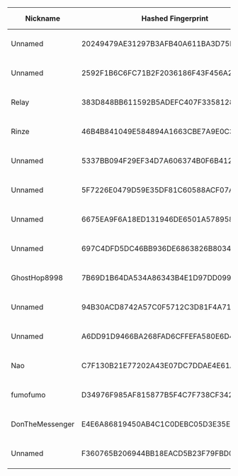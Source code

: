 | Nickname |  Hashed Fingerprint	| Or Addresses | Contact | Running | Flags | Last Seen | First Seen | Last Restarted | Advertised Bandwidth | Platform | Version | Version Status | Recommended Version | Verified hostnames | Exit policy |
|---|---|---|---|---|---|---|---|---|---|---|---|---|---|---|---|
|Unnamed | 20249479AE31297B3AFB40A611BA3D75EC8C0549 | ["64.176.50.60:9001","[2401:c080:3800:380e:5400:5ff:feb5:f6a]:9001"] | N/A | true | Running, V2Dir, Valid | 2025-10-18 09:00:00 | 2025-10-18 08:00:00 | 2025-10-18 06:57:45 | 0 | Tor 0.4.8.19 on Linux | 0.4.8.19 | recommended | true | N/A | ["reject *:*"]|
|Unnamed | 2592F1B6C6FC71B2F2036186F43F456A2E696DD4 | ["149.28.27.187:9001","[2001:19f0:7001:558b:5400:5ff:feb5:f91]:9001"] | N/A | true | Running, V2Dir, Valid | 2025-10-18 09:00:00 | 2025-10-18 08:00:00 | 2025-10-18 06:57:18 | 0 | Tor 0.4.8.19 on Linux | 0.4.8.19 | recommended | true | N/A | ["reject *:*"]|
|Relay | 383D848BB611592B5ADEFC407F3358128BCF1A4B | ["180.149.44.226:9001","[2a03:90c0:195::581]:443"] | tor@apt96.com | true | Running, V2Dir, Valid | 2025-10-18 09:00:00 | 2025-10-18 01:00:00 | 2025-10-18 00:12:22 | 0 | Tor 0.4.8.18 on Linux | 0.4.8.18 | recommended | true | N/A | ["reject *:*"]|
|Rinze | 46B4B841049E584894A1663CBE7A9E0C3CCC59D7 | ["122.208.194.85:443"] | Rinze <R1nze AT proton DOT me> | true | Running, V2Dir, Valid | 2025-10-18 09:00:00 | 2025-10-18 08:00:00 | 2025-10-18 07:12:19 | 0 | Tor 0.4.8.19 on Linux | 0.4.8.19 | recommended | true | ["122x208x194x85.ap122.ftth.ucom.ne.jp"] | ["reject *:*"]|
|Unnamed | 5337BB094F29EF34D7A606374B0F6B412AB4FDE4 | ["139.180.220.131:9001","[2001:19f0:4401:2de:5400:5ff:feb5:fdb]:9001"] | N/A | true | Running, V2Dir, Valid | 2025-10-18 09:00:00 | 2025-10-18 07:00:00 | 2025-10-18 06:56:44 | 0 | Tor 0.4.8.19 on Linux | 0.4.8.19 | recommended | true | N/A | ["reject *:*"]|
|Unnamed | 5F7226E0479D59E35DF81C60588ACF07AE780BEC | ["85.209.153.193:9001"] | N/A | false | Running, V2Dir, Valid | 2025-10-18 03:00:00 | 2025-10-18 03:00:00 | 2025-10-18 02:21:26 | 0 | Tor 0.4.8.10 on Linux | 0.4.8.10 | recommended | true | N/A | ["reject *:*"]|
|Unnamed | 6675EA9F6A18ED131946DE6501A5789585118C37 | ["64.176.225.158:9001","[2401:c080:1c01:dfb:5400:5ff:feb5:fbf]:9001"] | N/A | true | Running, V2Dir, Valid | 2025-10-18 09:00:00 | 2025-10-18 08:00:00 | 2025-10-18 06:57:05 | 0 | Tor 0.4.8.19 on Linux | 0.4.8.19 | recommended | true | N/A | ["reject *:*"]|
|Unnamed | 697C4DFD5DC46BB936DE6863826B8034403F6617 | ["207.148.69.20:9001","[2401:c080:1400:5d6b:5400:5ff:feb5:fda]:9001"] | N/A | true | Running, V2Dir, Valid | 2025-10-18 09:00:00 | 2025-10-18 08:00:00 | 2025-10-18 06:56:49 | 0 | Tor 0.4.8.19 on Linux | 0.4.8.19 | recommended | true | N/A | ["reject *:*"]|
|GhostHop8998 | 7B69D1B64DA534A86343B4E1D97DD099E96F30F6 | ["91.107.232.169:443","[2a01:4f8:1c1c:edf1::1]:443"] | height.beryl9037@eagereverest.com | true | Running, V2Dir, Valid | 2025-10-18 09:00:00 | 2025-10-18 02:00:00 | 2025-10-18 01:44:23 | 0 | Tor 0.4.8.19 on Linux | 0.4.8.19 | recommended | true | ["deu.letmego.me"] | ["reject *:*"]|
|Unnamed | 94B30ACD8742A57C0F5712C3D81F4A7180238FF2 | ["64.176.52.83:9001","[2401:c080:3800:2ef9:5400:5ff:feb5:f6b]:9001"] | N/A | true | Running, V2Dir, Valid | 2025-10-18 09:00:00 | 2025-10-18 08:00:00 | 2025-10-18 06:57:37 | 0 | Tor 0.4.8.19 on Linux | 0.4.8.19 | recommended | true | N/A | ["reject *:*"]|
|Unnamed | A6DD91D9466BA268FAD6CFFEFA580E6D4EBF3C4A | ["167.179.81.55:9001","[2001:19f0:7001:33a1:5400:5ff:feb5:f92]:9001"] | N/A | true | Running, V2Dir, Valid | 2025-10-18 09:00:00 | 2025-10-18 08:00:00 | 2025-10-18 06:59:02 | 0 | Tor 0.4.8.19 on Linux | 0.4.8.19 | recommended | true | N/A | ["reject *:*"]|
|Nao | C7F130B21E77202A43E07DC7DDAE4E61A128C158 | ["116.80.45.37:443","[2001:2c0:100:411:15:cafe:1df:1]:443"] | email:mail[]ekinao.com url:https://www.ekinao.com proof:dns-rsa ciissversion:2 | true | Running, V2Dir, Valid | 2025-10-18 09:00:00 | 2025-10-18 07:00:00 | 2025-10-18 06:40:40 | 0 | Tor 0.4.8.19 on Linux | 0.4.8.19 | recommended | true | N/A | ["reject *:*"]|
|fumofumo | D34976F985AF815877B5F4C7F738CF34244C8A28 | ["103.195.191.51:443","[2001:df4:c140:1f::3]:443"] | fumonion [] protonmail (dot) com | true | Running, V2Dir, Valid | 2025-10-18 09:00:00 | 2025-10-18 05:00:00 | 2025-10-18 04:06:28 | 0 | Tor 0.4.8.19 on Linux | 0.4.8.19 | recommended | true | N/A | ["reject *:*"]|
|DonTheMessenger | E4E6A86819450AB4C1C0DEBC05D3E35E31D5C629 | ["68.49.145.203:9001"] | u/Simply_Convoluted | false | Running, V2Dir, Valid | 2025-10-18 04:00:00 | 2025-10-18 01:00:00 | 2025-10-18 03:38:07 | 0 | Tor 0.4.8.19 on Linux | 0.4.8.19 | recommended | true | N/A | ["reject *:*"]|
|Unnamed | F360765B206944BB18EACD5B23F79FBD053899FD | ["158.247.243.129:9001","[2401:c080:1c00:2d20:5400:5ff:feb5:fbe]:9001"] | N/A | true | Running, V2Dir, Valid | 2025-10-18 09:00:00 | 2025-10-18 08:00:00 | 2025-10-18 06:57:09 | 0 | Tor 0.4.8.19 on Linux | 0.4.8.19 | recommended | true | N/A | ["reject *:*"]|
